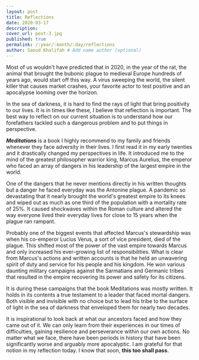 ```yaml
---
layout: post
title: Reflections
date: 2020-03-17
description: 
cover_url: post-3.jpg
published: true
permalink: /:year/:month/:day/reflections
author: Saoud Khalifah # Add name author (optional)
---
```


Most of us wouldn't have predicted that in 2020, in the year of the rat, the animal that brought the bubonic plague to medieval Europe hundreds of years ago, would start off this way. A virus sweeping the world, the silent killer that causes market crashes, your favorite actor to test positive and an apocalypse looming over the horizon.

In the sea of darkness, it is hard to find the rays of light that bring positivity to our lives. It is in times like these, I believe that reflection is important. The best way to reflect on our current situation is to understand how our forefathers tackled such a dangerous problem and to put things in perspective.

***Meditations*** is a book I highly recommend to my family and friends whenever they face adversity in their lives. I first read it in my early twenties and it drastically changed my perspectives in life. It introduced me to the mind of the greatest philosopher warrior king, Marcus Aurelius, the emperor who faced an array of dangers in his leadership of the largest empire in the world.

One of the dangers that he never mentions directly in his written thoughts but a danger he faced everyday was the Antonine plague. A pandemic so devastating that it nearly brought the world's greatest empire to its knees and wiped out as much as one third of the population with a mortality rate of 25%. It caused shockwaves within the Roman culture and altered the way everyone lived their everyday lives for close to 15 years when the plague ran rampant.

Probably one of the biggest events that affected Marcus's stewardship was when his co-emperor Lucius Verus, a sort of vice president, died of the plague. This shifted most of the power of the vast empire towards Marcus and only increased his ever-growing list of responsibilities. What is clear from Marcus's actions and written accounts is that he held an unwavering spirit of duty and service for his people and his kingdom. He won various daunting military campaigns against the Sarmatians and Germanic tribes that resulted in the empire recovering its power and safety for its citizens. 

It is during these campaigns that the book Meditations was mostly written. It holds in its contents a true testament to a leader that faced mortal dangers. Both visible and invisible with no choice but to lead his tribe to the surface of light in the sea of darkness that enveloped them for nearly two decades. 

It is inspirational to look back at what our ancestors faced and how they came out of it. We can only learn from their experiences in our times of difficulties, gaining resilience and perseverance within our own actions. No matter what we face, there have been periods in history that have been significantly worse and arguably more apocalyptic. I am grateful for that notion in my reflection today. I know that soon, **this too shall pass**.
